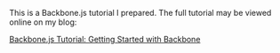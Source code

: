 This is a Backbone.js tutorial I prepared. The full tutorial may be viewed online on my blog:

<a href="http://www.korenlc.com/backbone-js-tutorial-getting-started-with-backbone/" target="_blank">Backbone.js Tutorial: Getting Started with Backbone</a>



